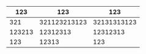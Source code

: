 | 123    | 123          | 123         |
| ------ | ------------ | ----------- |
| 321    | 321123213123 | 32131313123 |
| 123213 | 12312313     | 12312313    | 
|   123     |        12313      |           123  |


